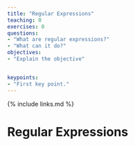 ```yaml
---
title: "Regular Expressions"
teaching: 0
exercises: 0
questions:
- "What are regular expressions?"
- "What can it do?"
objectives:
- "Explain the objective"


keypoints:
- "First key point."
---
```

{% include links.md %}


# Regular Expressions
